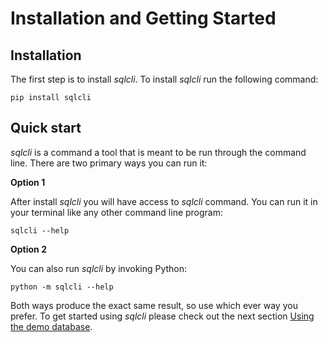 # Installation and Getting Started

## Installation

The first step is to install *sqlcli*. To install *sqlcli* run the following command:

```
pip install sqlcli
```

## Quick start

*sqlcli* is a command a tool that is meant to be run through the command line. There are two primary ways you can run it:

**Option 1**

After install *sqlcli* you will have access to *sqlcli* command. You can run it in your terminal like any other command line program:

```
sqlcli --help
```

**Option 2**

You can also run *sqlcli* by invoking Python:

```
python -m sqlcli --help
```

Both ways produce the exact same result, so use which ever way you prefer. To get started using *sqlcli* please check out the next section [Using the demo database](./using-demo-db.md).
